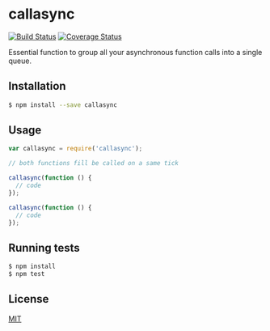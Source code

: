 # callasync

  [![Build Status](https://travis-ci.org/yefremov/callasync.svg?branch=master)](https://travis-ci.org/yefremov/callasync)
  [![Coverage Status](https://coveralls.io/repos/github/yefremov/callasync/badge.svg?branch=master)](https://coveralls.io/github/yefremov/callasync?branch=master)

  Essential function to group all your asynchronous function calls into
  a single queue.

## Installation

  ```bash
  $ npm install --save callasync
  ```

## Usage

  ```js
  var callasync = require('callasync');

  // both functions fill be called on a same tick

  callasync(function () {
    // code
  });

  callasync(function () {
    // code
  });
  ```

## Running tests

  ```bash
  $ npm install
  $ npm test
  ```

## License

  [MIT](LICENSE)
